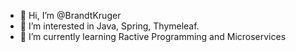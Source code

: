 - 👋 Hi, I’m @BrandtKruger
- 👀 I’m interested in Java, Spring, Thymeleaf.
- 🌱 I’m currently learning Ractive Programming and Microservices

<!---
BrandtKruger/BrandtKruger is a ✨ special ✨ repository because its `README.md` (this file) appears on your GitHub profile.
You can click the Preview link to take a look at your changes.
--->
